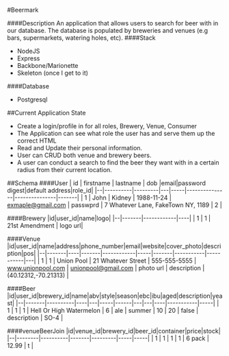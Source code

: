 #Beermark

####Description
An application that allows users to search for beer with in our database. The database is populated by breweries and venues (e.g bars, supermarkets, watering holes, etc).
####Stack
* NodeJS
* Express
* Backbone/Marionette
* Skeleton (once I get to it)

####Database
* Postgresql

##Current Application State
* Create a login/profile in for all roles, Brewery, Venue, Consumer
* The Application can see what role the user has and serve them up the correct HTML
* Read and Update their personal information.
* User can CRUD both venue and brewery beers.
* A user can conduct a search to find the beer they want with in a certain radius from their current location.

##Schema
####User
| id | firstname | lastname | dob |email|password digest|default address|role_id|
|--|----------|---------|---|-----|---------------|---------------|-------|
| 1 | John | Kidney | 1988-11-24 | exmaple@gmail.com | passwprd | 7 Whatever Lane, FakeTown NY, 1189 | 2 |

####Brewery
|id|user_id|name|logo|
|--|-------|------------|----|
| 1 | 1 | 21st Amendment | logo url|

####Venue
|id|user_id|name|address|phone_number|email|website|cover_photo|description|pos|
|--|-------|----|-------|------------|-----|-------|-----------|-----------|---|
| 1 | 1 | Union Pool | 21 Whatever Street | 555-555-5555 | www.unionpool.com | unionpool@gmail.com | photo url | description | (40.12312,-70.21313) |

####Beer
|id|user_id|brewery_id|name|abv|style|season|ebc|ibu|aged|description|yeast|
|--|-------|----------|----|---|-----|------|---|---|----|-----------|-----|
| 1 | 1 | 1 | Hell Or High Watermelon | 6 | ale | summer | 10 | 20 | false | description | SO-4 |

####venueBeerJoin
|id|venue_id|brewery_id|beer_id|container|price|stock|
|--|--------|----------|-------|---------|-----|-----|
| 1 | 1 | 1 | 1 | 6 pack | 12.99 | t |
